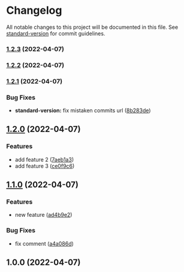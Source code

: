 # Changelog

All notable changes to this project will be documented in this file. See [standard-version](https://github.com/conventional-changelog/standard-version) for commit guidelines.

### [1.2.3](https://github.com/Aranguez/mern-app/compare/v1.2.1...v1.2.3) (2022-04-07)

### [1.2.2](https://github.com/Aranguez/mern-app/compare/v1.2.1...v1.2.2) (2022-04-07)

### [1.2.1](https://github.com/Aranguez/mern-app/compare/v1.2.0...v1.2.1) (2022-04-07)


### Bug Fixes

* **standard-version:** fix mistaken commits url ([8b283de](https://github.com/Aranguez/mern-app/commits/8b283dee879519f59d3a12e0c4c7fb659dc76cae))

## [1.2.0](https://github.com/mokkapps/changelog-generator-demo/compare/v1.1.0...v1.2.0) (2022-04-07)


### Features

* add feature 2 ([7aeb1a3](https://github.com/mokkapps/changelog-generator-demo/commits/7aeb1a3611aab73200ac38ec6ff56f7d7949df3b))
* add feature 3 ([ce0f9c6](https://github.com/mokkapps/changelog-generator-demo/commits/ce0f9c68b1f0ee2f79b6fe61672eb78b5772a649))

## [1.1.0](https://github.com/mokkapps/changelog-generator-demo/compare/v1.0.0...v1.1.0) (2022-04-07)


### Features

* new feature ([ad4b9e2](https://github.com/mokkapps/changelog-generator-demo/commits/ad4b9e27044e784b790b47adc9e7da0a66025846))


### Bug Fixes

* fix comment ([a4a086d](https://github.com/mokkapps/changelog-generator-demo/commits/a4a086d963237ee9eb0e530c7815073e772f229d))

## 1.0.0 (2022-04-07)
